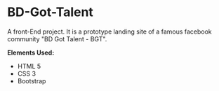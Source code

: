 # BD-Got-Talent
A front-End project. It is a prototype landing site of a famous facebook community "BD Got Talent - BGT". <br>

<b>Elements Used:</b>
<ul>
    <li>HTML 5</li>
    <li>CSS 3</li>
    <li>Bootstrap</li>
</ul>

